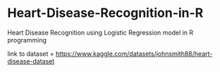 # Heart-Disease-Recognition-in-R
Heart Disease Recognition using Logistic Regression model in R programming 

link to dataset = https://www.kaggle.com/datasets/johnsmith88/heart-disease-dataset

